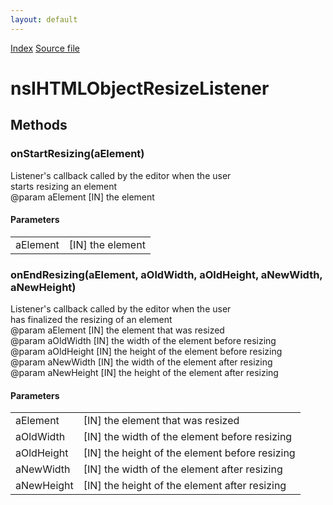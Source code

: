 ```yaml
---
layout: default
---
```

<div id='links'><a href="../index.html">Index</a>
<a href="http://dxr.mozilla.org/mozilla-central/source/editor/nsIHTMLObjectResizeListener.idl">Source file</a>
</div>

# nsIHTMLObjectResizeListener #

## Methods ##

### onStartResizing(aElement) ###
  
Listener's callback called by the editor when the user  
starts resizing an element  
@param aElement [IN] the element  
  

#### Parameters ####

<table>

<tr>
<td>aElement</td>
<td>[IN] the element  
</td>
</tr>

</table>

### onEndResizing(aElement, aOldWidth, aOldHeight, aNewWidth, aNewHeight) ###
  
Listener's callback called by the editor when the user  
has finalized the resizing of an element  
@param aElement [IN] the element that was resized  
@param aOldWidth  [IN] the width of the element before resizing  
@param aOldHeight [IN] the height of the element before resizing  
@param aNewWidth  [IN] the width of the element after resizing  
@param aNewHeight [IN] the height of the element after resizing  
  

#### Parameters ####

<table>

<tr>
<td>aElement</td>
<td>[IN] the element that was resized  
</td>
</tr>

<tr>
<td>aOldWidth</td>
<td>[IN] the width of the element before resizing  
</td>
</tr>

<tr>
<td>aOldHeight</td>
<td>[IN] the height of the element before resizing  
</td>
</tr>

<tr>
<td>aNewWidth</td>
<td>[IN] the width of the element after resizing  
</td>
</tr>

<tr>
<td>aNewHeight</td>
<td>[IN] the height of the element after resizing  
</td>
</tr>

</table>
